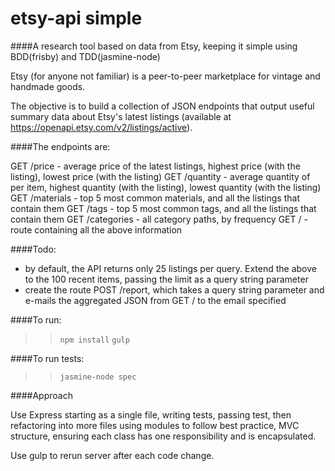 # etsy-api simple

####A research tool based on data from Etsy, keeping it simple using BDD(frisby) and TDD(jasmine-node)

Etsy (for anyone not familiar) is a peer-to-peer marketplace for vintage and handmade goods.

The objective is to build a collection of JSON endpoints that output useful summary data about Etsy's latest listings (available at https://openapi.etsy.com/v2/listings/active).

####The endpoints are:

GET /price - average price of the latest listings, highest price (with the listing), lowest price (with the listing)
GET /quantity - average quantity of per item, highest quantity (with the listing), lowest quantity (with the listing)
GET /materials - top 5 most common materials, and all the listings that contain them
GET /tags - top 5 most common tags, and all the listings that contain them
GET /categories - all category paths, by frequency
GET / - route containing all the above information

####Todo:

- by default, the API returns only 25 listings per query. Extend the above to the 100 recent items, passing the limit as a query string parameter
- create the route POST /report, which takes a query string parameter and e-mails the aggregated JSON from GET / to the email specified

####To run:

>> `npm install`
>> `gulp`

####To run tests:

>> `jasmine-node spec`

####Approach

Use Express starting as a single file, writing tests, passing test, then refactoring into more files using modules to follow best practice, MVC structure, ensuring each class has one responsibility and is encapsulated.

Use gulp to rerun server after each code change.



